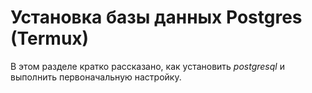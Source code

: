 # Установка базы данных Postgres (Termux)

В этом разделе кратко рассказано, как установить _postgresql_ и выполнить первоначальную настройку.